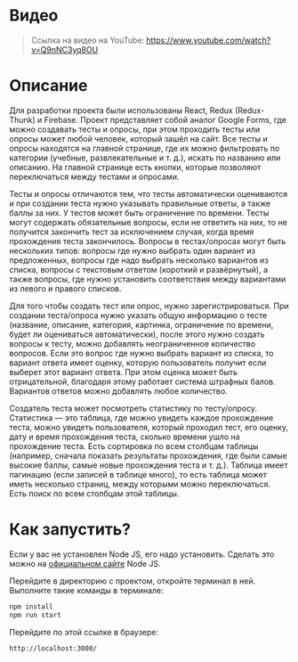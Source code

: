 # Видео

> Ссылка на видео на YouTube: https://www.youtube.com/watch?v=Q9nNC3yq8OU

# Описание

Для разработки проекта были использованы React, Redux (Redux-Thunk) и Firebase. Проект представляет собой аналог Google Forms, где можно создавать тесты и опросы, при этом проходить тесты или опросы может любой человек, который зашёл на сайт. Все тесты и опросы находятся на главной странице, где их можно фильтровать по категории (учебные, развлекательные и т. д.), искать по названию или описанию. На главной странице есть кнопки, которые позволяют переключаться между тестами и опросами.

Тесты и опросы отличаются тем, что тесты автоматически оцениваются и при создании теста нужно указывать правильные ответы, а также баллы за них. У тестов может быть ограничение по времени. Тесты могут содержать обязательные вопросы, если не ответить на них, то не получится закончить тест за исключением случая, когда время прохождения теста закончилось. Вопросы в тестах/опросах могут быть нескольких типов: вопросы где нужно выбрать один вариант из предложенных, вопросы где надо выбрать несколько вариантов из списка, вопросы с текстовым ответом (короткий и развёрнутый), а также вопросы, где нужно установить соответствия между вариантами из левого и правого списков.

Для того чтобы создать тест или опрос, нужно зарегистрироваться. При создании теста/опроса нужно указать общую информацию о тесте (название, описание, категория, картинка, ограничение по времени, будет ли оцениваться автоматически), после этого нужно создать вопросы к тесту, можно добавлять неограниченное количество вопросов. Если это вопрос где нужно выбрать вариант из списка, то вариант ответа имеет оценку, которую пользователь получит если выберет этот вариант ответа. При этом оценка может быть отрицательной, благодаря этому работает система штрафных балов. Вариантов ответов можно добавлять любое количество.

Создатель теста может посмотреть статистику по тесту/опросу. Статистика — это таблица, где можно увидеть каждое прохождение теста, можно увидеть пользователя, который проходил тест, его оценку, дату и время прохождения теста, сколько времени ушло на прохождение теста. Есть сортировка по всем столбцам таблицы (например, сначала показать результаты прохождения, где были самые высокие баллы, самые новые прохождения теста и т. д.). Таблица имеет пагинацию (если записей в таблице много), то есть таблица может иметь несколько страниц, между которыми можно переключаться. Есть поиск по всем столбцам этой таблицы.

# Как запустить?

Если у вас не установлен Node JS, его надо установить. Сделать это можно на [официальном сайте](https://nodejs.github.io/nodejs.dev/en/download/) Node JS.

Перейдите в директорию с проектом, откройте терминал в ней. 
Выполните такие команды в терминале:

```sh
npm install
npm run start
```

Перейдите по этой ссылке в браузере: 

```sh
http://localhost:3000/
```
